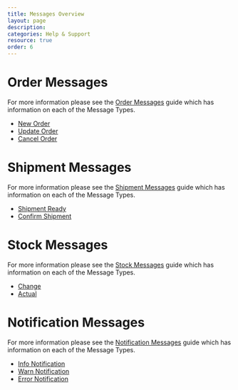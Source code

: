 ```yaml
---
title: Messages Overview
layout: page
description:
categories: Help & Support
resource: true
order: 6
---
```


# Order Messages

For more information please see the [Order Messages](order_messages) guide which has information on each of the Message Types.

* [New Order](order_messages#ordernew)
* [Update Order](order_messages#orderupdated)
* [Cancel Order](order_messages#ordercanceled)

# Shipment Messages

For more information please see the [Shipment Messages](shipment_messages) guide which has information on each of the Message Types.

* [Shipment Ready](shipment_messages#shipmentready)
* [Confirm Shipment](shipment_messages#shipmentconfirm)

<!-- # Payment Messages

For more information please see the [Payment Messages](payment_messages) guide which has information on each of the Message Types.

* [New Payment](payment_messages#new)
* [Capture Payment](payment_messages#capture)
* [Cancel Payment](payment_messages#cancel)
* [Void Payment](payment_messages#void)
 -->

# Stock Messages

For more information please see the [Stock Messages](stock_messages) guide which has information on each of the Message Types.

* [Change](stock_messages#stockchange)
* [Actual](stock_messages#stockactual)

# Notification Messages

For more information please see the [Notification Messages](notification_messages) guide which has information on each of the Message Types.

* [Info Notification](notification_messages#info)
* [Warn Notification](notification_messages#warn)
* [Error Notification](notification_messages#error)
